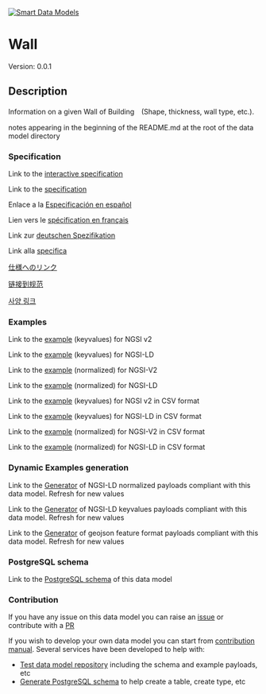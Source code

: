[![Smart Data Models](https://smartdatamodels.org/wp-content/uploads/2022/01/SmartDataModels_logo.png "Logo")](https://smartdatamodels.org)
# Wall
Version: 0.0.1

## Description 

Information on a given Wall of Building　(Shape, thickness, wall type, etc.).

notes appearing in the beginning of the README.md at the root of the data model directory
### Specification

Link to the [interactive specification](https://swagger.lab.fiware.org/?url=https://smart-data-models.github.io/dataModel.ZEB/Wall/swagger.yaml)

Link to the [specification](https://github.com/smart-data-models/dataModel.ZEB/blob/master/Wall/doc/spec.md)

Enlace a la [Especificación en español](https://github.com/smart-data-models/dataModel.ZEB/blob/master/Wall/doc/spec_ES.md)

Lien vers le [spécification en français](https://github.com/smart-data-models/dataModel.ZEB/blob/master/Wall/doc/spec_FR.md)

Link zur [deutschen Spezifikation](https://github.com/smart-data-models/dataModel.ZEB/blob/master/Wall/doc/spec_DE.md)

Link alla [specifica](https://github.com/smart-data-models/dataModel.ZEB/blob/master/Wall/doc/spec_IT.md)

[仕様へのリンク](https://github.com/smart-data-models/dataModel.ZEB/blob/master/Wall/doc/spec_JA.md)

[链接到规范](https://github.com/smart-data-models/dataModel.ZEB/blob/master/Wall/doc/spec_ZH.md)

[사양 링크](https://github.com/smart-data-models/dataModel.ZEB/blob/master/Wall/doc/spec_KO.md)
### Examples

Link to the [example](https://smart-data-models.github.io/dataModel.ZEB/Wall/examples/example.json) (keyvalues) for NGSI v2

Link to the [example](https://smart-data-models.github.io/dataModel.ZEB/Wall/examples/example.jsonld) (keyvalues) for NGSI-LD

Link to the [example](https://smart-data-models.github.io/dataModel.ZEB/Wall/examples/example-normalized.json) (normalized) for NGSI-V2

Link to the [example](https://smart-data-models.github.io/dataModel.ZEB/Wall/examples/example-normalized.jsonld) (normalized) for NGSI-LD

Link to the [example](https://github.com/smart-data-models/dataModel.ZEB/blob/master/Wall/examples/example.json.csv) (keyvalues) for NGSI v2 in CSV format

Link to the [example](https://github.com/smart-data-models/dataModel.ZEB/blob/master/Wall/examples/example.jsonld.csv) (keyvalues) for NGSI-LD in CSV format

Link to the [example](https://github.com/smart-data-models/dataModel.ZEB/blob/master/Wall/examples/example-normalized.json.csv) (normalized) for NGSI-V2 in CSV format

Link to the [example](https://github.com/smart-data-models/dataModel.ZEB/blob/master/Wall/examples/example-normalized.jsonld.csv) (normalized) for NGSI-LD in CSV format
### Dynamic Examples generation

Link to the [Generator](https://smartdatamodels.org/extra/ngsi-ld_generator.php?schemaUrl=https://raw.githubusercontent.com/smart-data-models/dataModel.ZEB/master/Wall/schema.json&email=info@smartdatamodels.org) of NGSI-LD normalized payloads compliant with this data model. Refresh for new values

Link to the [Generator](https://smartdatamodels.org/extra/ngsi-ld_generator_keyvalues.php?schemaUrl=https://raw.githubusercontent.com/smart-data-models/dataModel.ZEB/master/Wall/schema.json&email=info@smartdatamodels.org) of NGSI-LD keyvalues payloads compliant with this data model. Refresh for new values

Link to the [Generator](https://smartdatamodels.org/extra/geojson_features_generator.php?schemaUrl=https://raw.githubusercontent.com/smart-data-models/dataModel.ZEB/master/Wall/schema.json&email=info@smartdatamodels.org) of geojson feature format payloads compliant with this data model. Refresh for new values
### PostgreSQL schema

Link to the [PostgreSQL schema](https://github.com/smart-data-models/dataModel.ZEB/blob/master/Wall/schema.sql) of this data model
### Contribution

 If you have any issue on this data model you can raise an [issue](https://github.com/smart-data-models/dataModel.ZEB/issues)  or contribute with a [PR](https://github.com/smart-data-models/dataModel.ZEB/pulls)

 If you wish to develop your own data model you can start from [contribution manual](https://bit.ly/contribution_manual). Several services have been developed to help with: 
 - [Test data model repository](https://smartdatamodels.org/index.php/data-models-contribution-api/) including the schema and example payloads, etc
 - [Generate PostgreSQL schema](https://smartdatamodels.org/index.php/sql-service/) to help create a table, create type, etc
